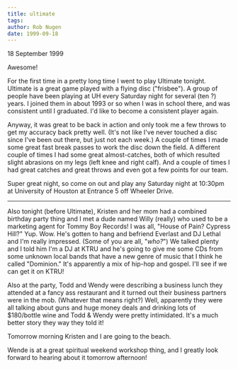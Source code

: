 ```yaml
---
title: ultimate
tags: 
author: Rob Nugen
date: 1999-09-18
---
```


<p class=date>18 September 1999</p>

<p>Awesome!

<p>For the first time in a pretty long time I went to play Ultimate
tonight. Ultimate is a great game played with a flying disc
("frisbee").  A group of people have been playing at UH every Saturday
night for several (ten ?) years. I joined them in about 1993 or so
when I was in school there, and was consistent until I graduated.  I'd
like to become a consistent player again.

<p>Anyway, it was great to be back in action and only took me a few throws to get my accuracy back pretty well. (It's not like I've never touched a disc since I've been out there, but just not each week.)  A couple of times I made some great fast break passes to work the disc down the field.  A different couple of times I had some great almost-catches, both of which resulted slight abrasions on my legs (left knee and right calf). And a couple of times I had great catches and great throws and even got a few points for our team.

<p>Super great night, so come on out and play any Saturday night at 10:30pm at University of Houston at Entrance 5 off Wheeler Drive.

<p><hr>

<p>Also tonight (before Ultimate), Kristen and her mom had a combined birthday party thing and I met a dude named Willy (really) who used to be a marketing agent for Tommy Boy Records!  I was all, "House of Pain?  Cypress Hill?"  Yup.  Wow. He's gotten to hang and befriend Everlast and DJ Lethal and I'm really impressed.  (Some of you are all, "<em>who?</em>")  We talked plenty and I told him I'm a DJ at KTRU and he's going to give me some CDs from some unknown local bands that have a new genre of music that I think he called "Dominion."  It's apparently a mix of hip-hop and gospel.  I'll see if we can get it on KTRU!

<p>Also at the party, Todd and Wendy were describing a business lunch they attended at a fancy ass restaurant and it turned out their business partners were in the mob. (Whatever that means right?)  Well, apparently they were all talking about guns and huge money deals and drinking lots of $180/bottle wine and Todd & Wendy were pretty intimidated.  It's a much better story they way they told it!

<p>Tomorrow morning Kristen and I are going to the beach.

<p>Wende is at a great spiritual weekend workshop thing, and I greatly look forward to hearing about it tomorrow afternoon!
